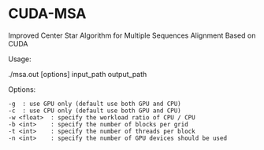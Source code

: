 # CUDA-MSA
Improved Center Star Algorithm for Multiple Sequences Alignment Based on CUDA

Usage:

./msa.out [options] input_path output_path

Options:

    -g  : use GPU only (default use both GPU and CPU)
    -c  : use CPU only (default use both GPU and CPU)
    -w <float>  : specify the workload ratio of CPU / CPU
    -b <int>    : specify the number of blocks per grid
    -t <int>    : specify the number of threads per block
    -n <int>    : specify the number of GPU devices should be used


